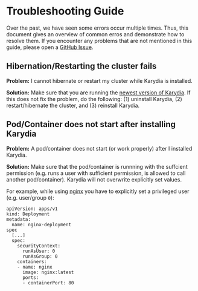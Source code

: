# Troubleshooting Guide
Over the past, we have seen some errors occur multiple times. Thus, this document gives an overview of common erros and demonstrate how to resolve them. If you encounter any problems that are not mentioned in this guide, please open a [GitHub Issue](https://github.com/karydia/karydia/issues/new?assignees=&labels=bug&template=bug_report.md&title=).

## Hibernation/Restarting the cluster fails
**Problem:** I cannot hibernate or restart my cluster while Karydia is installed.

**Solution:** Make sure that you are running the [newest version of Karydia](https://github.com/karydia/karydia/blob/master/install/charts/Chart.yaml#L20). If this does not fix the problem, do the following: (1) uninstall Karydia, (2) restart/hibernate the cluster, and (3) reinstall Karydia.

## Pod/Container does not start after installing Karydia
**Problem:** A pod/container does not start (or work properly) after I installed Karydia.

**Solution:** Make sure that the pod/container is runnning with the suffcient permission (e.g. runs a user with sufficient permission, is allowed to call another pod/container). Karydia will not overwrite explicitly set values.

For example, while using [nginx](https://github.com/nginx/nginx) you have to explicitly set a privileged user (e.g. user/group `0`):
```
apiVersion: apps/v1
kind: Deployment
metadata:
  name: nginx-deployment
spec
  [...]
  spec:
    securityContext:
      runAsUser: 0
      runAsGroup: 0 
    containers:
    - name: nginx
      image: nginx:latest
      ports:
      - containerPort: 80
```
